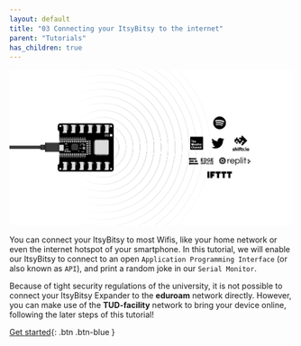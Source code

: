 ```yaml
---
layout: default
title: "03 Connecting your ItsyBitsy to the internet"
parent: "Tutorials"
has_children: true
---
```

![Cover image showing an ItsyBitsy Expander and online services](assets/tutorial3-cover.jpg)

You can connect your ItsyBitsy to most Wifis, like your home network or even the internet hotspot of your smartphone.
In this tutorial, we will enable our ItsyBitsy to connect to an open `Application Programming Interface` (or also known as `API`), and print a random joke in our `Serial Monitor`.

Because of tight security regulations of the university, it is not possible to connect your ItsyBitsy Expander to the **eduroam** network directly. However, you can make use of the **TUD-facility** network to bring your device online, following the later steps of this tutorial!

[Get started](step-1.md){: .btn .btn-blue }